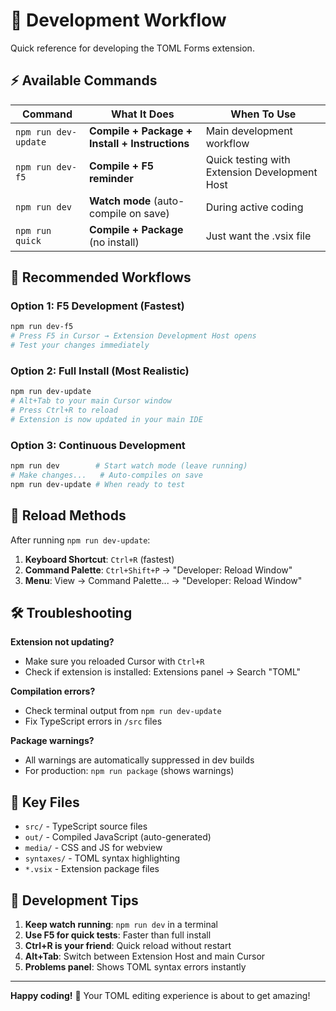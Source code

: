 # 🚀 Development Workflow

Quick reference for developing the TOML Forms extension.

## ⚡ Available Commands

| Command | What It Does | When To Use |
|---------|-------------|-------------|
| `npm run dev-update` | **Compile + Package + Install + Instructions** | Main development workflow |
| `npm run dev-f5` | **Compile + F5 reminder** | Quick testing with Extension Development Host |
| `npm run dev` | **Watch mode** (auto-compile on save) | During active coding |
| `npm run quick` | **Compile + Package** (no install) | Just want the .vsix file |

## 🎯 Recommended Workflows

### **Option 1: F5 Development (Fastest)**
```bash
npm run dev-f5
# Press F5 in Cursor → Extension Development Host opens
# Test your changes immediately
```

### **Option 2: Full Install (Most Realistic)**
```bash
npm run dev-update
# Alt+Tab to your main Cursor window
# Press Ctrl+R to reload
# Extension is now updated in your main IDE
```

### **Option 3: Continuous Development**
```bash
npm run dev        # Start watch mode (leave running)
# Make changes...   # Auto-compiles on save
npm run dev-update # When ready to test
```

## 🔄 Reload Methods

After running `npm run dev-update`:

1. **Keyboard Shortcut**: `Ctrl+R` (fastest)
2. **Command Palette**: `Ctrl+Shift+P` → "Developer: Reload Window"
3. **Menu**: View → Command Palette... → "Developer: Reload Window"

## 🛠️ Troubleshooting

**Extension not updating?**
- Make sure you reloaded Cursor with `Ctrl+R`
- Check if extension is installed: Extensions panel → Search "TOML"

**Compilation errors?**
- Check terminal output from `npm run dev-update`
- Fix TypeScript errors in `/src` files

**Package warnings?**
- All warnings are automatically suppressed in dev builds
- For production: `npm run package` (shows warnings)

## 📁 Key Files

- `src/` - TypeScript source files
- `out/` - Compiled JavaScript (auto-generated)
- `media/` - CSS and JS for webview
- `syntaxes/` - TOML syntax highlighting
- `*.vsix` - Extension package files

## 🎉 Development Tips

1. **Keep watch running**: `npm run dev` in a terminal
2. **Use F5 for quick tests**: Faster than full install
3. **Ctrl+R is your friend**: Quick reload without restart
4. **Alt+Tab**: Switch between Extension Host and main Cursor
5. **Problems panel**: Shows TOML syntax errors instantly

---

**Happy coding!** 🎯 Your TOML editing experience is about to get amazing!